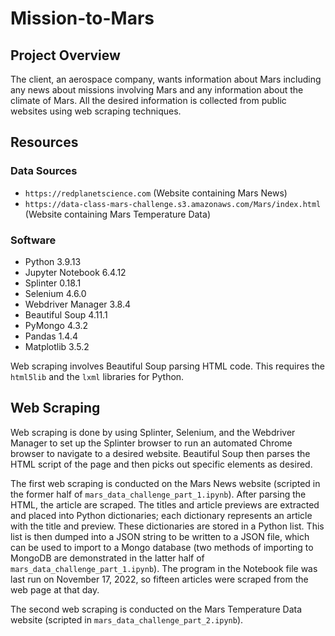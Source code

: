 # Mission-to-Mars

## Project Overview
The client, an aerospace company, wants information about Mars including any news about missions involving Mars and any information about the climate of Mars. All the desired information is collected from public websites using web scraping techniques.

## Resources

### Data Sources

- `https://redplanetscience.com` (Website containing Mars News)
- `https://data-class-mars-challenge.s3.amazonaws.com/Mars/index.html` (Website containing Mars Temperature Data)

### Software

- Python 3.9.13
- Jupyter Notebook 6.4.12
- Splinter 0.18.1
- Selenium 4.6.0
- Webdriver Manager 3.8.4
- Beautiful Soup 4.11.1
- PyMongo 4.3.2
- Pandas 1.4.4
- Matplotlib 3.5.2

Web scraping involves Beautiful Soup parsing HTML code. This requires the `html5lib` and the `lxml` libraries for Python.

## Web Scraping
Web scraping is done by using Splinter, Selenium, and the Webdriver Manager to set up the Splinter browser to run an automated Chrome browser to navigate to a desired website. Beautiful Soup then parses the HTML script of the page and then picks out specific elements as desired.

The first web scraping is conducted on the Mars News website (scripted in the former half of `mars_data_challenge_part_1.ipynb`). After parsing the HTML, the article are scraped. The titles and article previews are extracted and placed into Python dictionaries; each dictionary represents an article with the title and preview. These dictionaries are stored in a Python list. This list is then dumped into a JSON string to be written to a JSON file, which can be used to import to a Mongo database (two methods of importing to MongoDB are demonstrated in the latter half of `mars_data_challenge_part_1.ipynb`). The program in the Notebook file was last run on November 17, 2022, so fifteen articles were scraped from the web page at that day.

The second web scraping is conducted on the Mars Temperature Data website (scripted in `mars_data_challenge_part_2.ipynb`).
